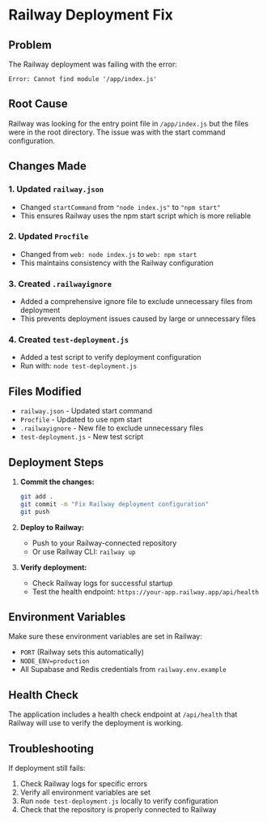 # Railway Deployment Fix

## Problem
The Railway deployment was failing with the error:
```
Error: Cannot find module '/app/index.js'
```

## Root Cause
Railway was looking for the entry point file in `/app/index.js` but the files were in the root directory. The issue was with the start command configuration.

## Changes Made

### 1. Updated `railway.json`
- Changed `startCommand` from `"node index.js"` to `"npm start"`
- This ensures Railway uses the npm start script which is more reliable

### 2. Updated `Procfile`
- Changed from `web: node index.js` to `web: npm start`
- This maintains consistency with the Railway configuration

### 3. Created `.railwayignore`
- Added a comprehensive ignore file to exclude unnecessary files from deployment
- This prevents deployment issues caused by large or unnecessary files

### 4. Created `test-deployment.js`
- Added a test script to verify deployment configuration
- Run with: `node test-deployment.js`

## Files Modified
- `railway.json` - Updated start command
- `Procfile` - Updated to use npm start
- `.railwayignore` - New file to exclude unnecessary files
- `test-deployment.js` - New test script

## Deployment Steps

1. **Commit the changes:**
   ```bash
   git add .
   git commit -m "Fix Railway deployment configuration"
   git push
   ```

2. **Deploy to Railway:**
   - Push to your Railway-connected repository
   - Or use Railway CLI: `railway up`

3. **Verify deployment:**
   - Check Railway logs for successful startup
   - Test the health endpoint: `https://your-app.railway.app/api/health`

## Environment Variables
Make sure these environment variables are set in Railway:
- `PORT` (Railway sets this automatically)
- `NODE_ENV=production`
- All Supabase and Redis credentials from `railway.env.example`

## Health Check
The application includes a health check endpoint at `/api/health` that Railway will use to verify the deployment is working.

## Troubleshooting
If deployment still fails:
1. Check Railway logs for specific errors
2. Verify all environment variables are set
3. Run `node test-deployment.js` locally to verify configuration
4. Check that the repository is properly connected to Railway 